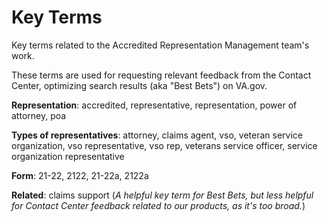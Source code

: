 # Key Terms
Key terms related to the Accredited Representation Management team's work. 

These terms are used for requesting relevant feedback from the Contact Center, optimizing search results (aka "Best Bets") on VA.gov. 

**Representation**: accredited, representative, representation, power of attorney, poa

**Types of representatives**: attorney, claims agent, vso, veteran service organization, vso representative, vso rep, veterans service officer, service organization representative

**Form**: 21-22, 2122, 21-22a, 2122a
 
**Related**: claims support (_A helpful key term for Best Bets, but less helpful for Contact Center feedback related to our products, as it's too broad._)
